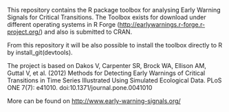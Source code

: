 This repository contains the R package toolbox for analysing Early Warning Signals for Critical Transitions. The Toolbox exists for download under different operating systems in R Forge (http://earlywarnings.r-forge.r-project.org/) and also is submitted to CRAN.

From this repository it will be also possible to install the toolbox directly to R by install_git(devtools).

The project is based on Dakos V, Carpenter SR, Brock WA, Ellison AM, Guttal V, et al. (2012) Methods for Detecting Early Warnings of Critical Transitions in Time Series Illustrated Using Simulated Ecological Data. PLoS ONE 7(7): e41010. doi:10.1371/journal.pone.0041010

More can be found on http://www.early-warning-signals.org/